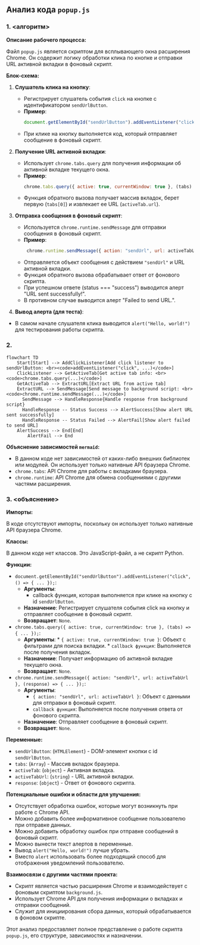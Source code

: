 ## Анализ кода `popup.js`

### 1. <алгоритм>

**Описание рабочего процесса:**

Файл `popup.js` является скриптом для всплывающего окна расширения Chrome. Он содержит логику обработки клика по кнопке и отправки URL активной вкладки в фоновый скрипт.

**Блок-схема:**

1.  **Слушатель клика на кнопку**:
    *   Регистрирует слушатель события `click` на кнопке с идентификатором `sendUrlButton`.
    *   **Пример**:
        ```javascript
        document.getElementById("sendUrlButton").addEventListener("click", () => { ... });
        ```
    *   При клике на кнопку выполняется код, который отправляет сообщение в фоновый скрипт.
2.  **Получение URL активной вкладки**:
    *   Использует `chrome.tabs.query` для получения информации об активной вкладке текущего окна.
    *   **Пример**:
        ```javascript
        chrome.tabs.query({ active: true, currentWindow: true }, (tabs) => { ... });
        ```
    *   Функция обратного вызова получает массив вкладок, берет первую (`tabs[0]`) и извлекает ее URL (`activeTab.url`).

3.  **Отправка сообщения в фоновый скрипт**:
    *   Используется `chrome.runtime.sendMessage` для отправки сообщения в фоновый скрипт.
    *   **Пример**:
        ```javascript
         chrome.runtime.sendMessage({ action: "sendUrl", url: activeTabUrl }, (response) => { ... });
        ```
    *   Отправляется объект сообщения с действием `"sendUrl"` и URL активной вкладки.
    *   Функция обратного вызова обрабатывает ответ от фонового скрипта.
    *    При успешном ответе (status === "success") выводится алерт "URL sent successfully!".
    *   В противном случае выводится алерт "Failed to send URL.".
4.  **Вывод алерта (для теста)**:
 *   В самом начале слушателя клика выводится `alert("Hello, world!")` для тестирования работы скрипта.

### 2. <mermaid>

```mermaid
flowchart TD
    Start[Start] --> AddClickListener[Add click listener to sendUrlButton: <br><code>addEventListener("click", ...)</code>]
    ClickListener --> GetActiveTab[Get active tab info: <br><code>chrome.tabs.query(...)</code>]
    GetActiveTab --> ExtractURL[Extract URL from active tab]
    ExtractURL --> SendMessage[Send message to background script: <br><code>chrome.runtime.sendMessage(...)</code>]
      SendMessage --> HandleResponse{Handle response from background script}
      HandleResponse -- Status Success --> AlertSuccess[Show alert URL sent successfully]
      HandleResponse -- Status Failed --> AlertFail[Show alert failed to send URL]
    AlertSuccess --> End[End]
        AlertFail --> End
```

**Объяснение зависимостей `mermaid`:**

*   В данном коде нет зависимостей от каких-либо внешних библиотек или модулей. Он использует только нативные API браузера Chrome.
*  `chrome.tabs`: API Chrome для работы с вкладками браузера.
*   `chrome.runtime`: API Chrome для обмена сообщениями с другими частями расширения.

### 3. <объяснение>

**Импорты:**

В коде отсутствуют импорты, поскольку он использует только нативные API браузера Chrome.

**Классы:**

В данном коде нет классов. Это JavaScript-файл, а не скрипт Python.

**Функции:**

*   `document.getElementById("sendUrlButton").addEventListener("click", () => { ... });`:
    *   **Аргументы**:
        *   callback функция, которая выполняется при клике на кнопку с id `sendUrlButton`.
    *   **Назначение**: Регистрирует слушателя события click на кнопку и отправляет сообщение в фоновый скрипт.
    *   **Возвращает**: `None`.
*  `chrome.tabs.query({ active: true, currentWindow: true }, (tabs) => { ... });`:
     *   **Аргументы**:
        *   `{ active: true, currentWindow: true }`: Объект с фильтрами для поиска вкладки.
        *   `callback функция`: Выполняется после получения вкладок.
    *   **Назначение**:  Получает информацию об активной вкладке текущего окна.
    *   **Возвращает**: `None`.
*   `chrome.runtime.sendMessage({ action: "sendUrl", url: activeTabUrl }, (response) => { ... });`:
    *  **Аргументы**:
         *    `{ action: "sendUrl", url: activeTabUrl }`: Объект с данными для отправки в фоновый скрипт.
        *    `callback функция`: Выполняется после получения ответа от фонового скрипта.
    *   **Назначение**: Отправляет сообщение в фоновый скрипт.
    *   **Возвращает**: `None`.

**Переменные:**

*   `sendUrlButton`: (`HTMLElement`) - DOM-элемент кнопки с id `sendUrlButton`.
*   `tabs`: (`Array`) - Массив вкладок браузера.
*   `activeTab`: (`object`) - Активная вкладка.
*    `activeTabUrl`: (`string`) - URL активной вкладки.
*  `response`: (`object`) - Ответ от фонового скрипта.

**Потенциальные ошибки и области для улучшения:**

*   Отсутствует обработка ошибок, которые могут возникнуть при работе с Chrome API.
*   Можно добавить более информативное сообщение пользователю при отправке данных.
*   Можно добавить обработку ошибок при отправке сообщений в фоновый скрипт.
*   Можно вынести текст алертов в переменные.
*   Вывод `alert("Hello, world!")` лучше убрать.
*   Вместо `alert` использовать более подходящий способ для отображения уведомлений пользователю.

**Взаимосвязи с другими частями проекта:**

*   Скрипт является частью расширения Chrome и взаимодействует с фоновым скриптом `background.js`.
*   Использует Chrome API для получения информации о вкладках и отправки сообщений.
*  Служит для инициирования сбора данных, который обрабатывается в фоновом скрипте.

Этот анализ предоставляет полное представление о работе скрипта `popup.js`, его структуре, зависимостях и назначении.